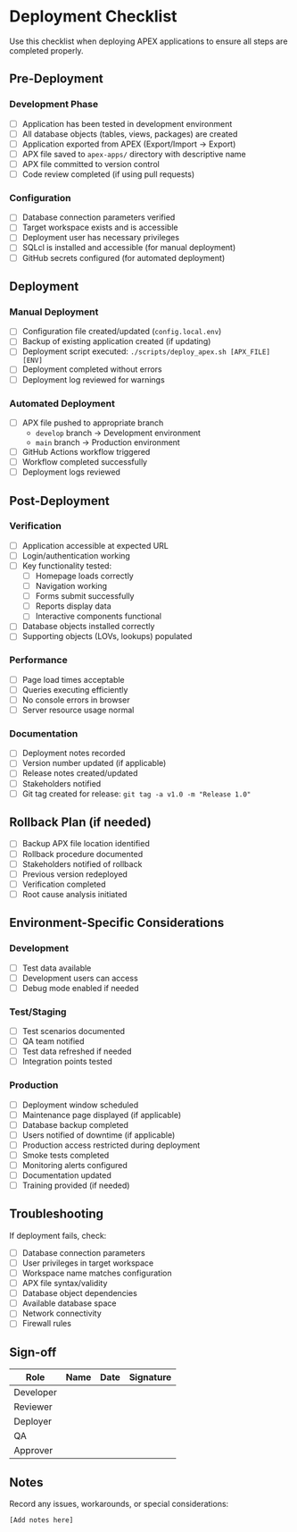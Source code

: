 # Deployment Checklist

Use this checklist when deploying APEX applications to ensure all steps are completed properly.

## Pre-Deployment

### Development Phase
- [ ] Application has been tested in development environment
- [ ] All database objects (tables, views, packages) are created
- [ ] Application exported from APEX (Export/Import → Export)
- [ ] APX file saved to `apex-apps/` directory with descriptive name
- [ ] APX file committed to version control
- [ ] Code review completed (if using pull requests)

### Configuration
- [ ] Database connection parameters verified
- [ ] Target workspace exists and is accessible
- [ ] Deployment user has necessary privileges
- [ ] SQLcl is installed and accessible (for manual deployment)
- [ ] GitHub secrets configured (for automated deployment)

## Deployment

### Manual Deployment
- [ ] Configuration file created/updated (`config.local.env`)
- [ ] Backup of existing application created (if updating)
- [ ] Deployment script executed: `./scripts/deploy_apex.sh [APX_FILE] [ENV]`
- [ ] Deployment completed without errors
- [ ] Deployment log reviewed for warnings

### Automated Deployment
- [ ] APX file pushed to appropriate branch
  - `develop` branch → Development environment
  - `main` branch → Production environment
- [ ] GitHub Actions workflow triggered
- [ ] Workflow completed successfully
- [ ] Deployment logs reviewed

## Post-Deployment

### Verification
- [ ] Application accessible at expected URL
- [ ] Login/authentication working
- [ ] Key functionality tested:
  - [ ] Homepage loads correctly
  - [ ] Navigation working
  - [ ] Forms submit successfully
  - [ ] Reports display data
  - [ ] Interactive components functional
- [ ] Database objects installed correctly
- [ ] Supporting objects (LOVs, lookups) populated

### Performance
- [ ] Page load times acceptable
- [ ] Queries executing efficiently
- [ ] No console errors in browser
- [ ] Server resource usage normal

### Documentation
- [ ] Deployment notes recorded
- [ ] Version number updated (if applicable)
- [ ] Release notes created/updated
- [ ] Stakeholders notified
- [ ] Git tag created for release: `git tag -a v1.0 -m "Release 1.0"`

## Rollback Plan (if needed)

- [ ] Backup APX file location identified
- [ ] Rollback procedure documented
- [ ] Stakeholders notified of rollback
- [ ] Previous version redeployed
- [ ] Verification completed
- [ ] Root cause analysis initiated

## Environment-Specific Considerations

### Development
- [ ] Test data available
- [ ] Development users can access
- [ ] Debug mode enabled if needed

### Test/Staging
- [ ] Test scenarios documented
- [ ] QA team notified
- [ ] Test data refreshed if needed
- [ ] Integration points tested

### Production
- [ ] Deployment window scheduled
- [ ] Maintenance page displayed (if applicable)
- [ ] Database backup completed
- [ ] Users notified of downtime (if applicable)
- [ ] Production access restricted during deployment
- [ ] Smoke tests completed
- [ ] Monitoring alerts configured
- [ ] Documentation updated
- [ ] Training provided (if needed)

## Troubleshooting

If deployment fails, check:
- [ ] Database connection parameters
- [ ] User privileges in target workspace
- [ ] Workspace name matches configuration
- [ ] APX file syntax/validity
- [ ] Database object dependencies
- [ ] Available database space
- [ ] Network connectivity
- [ ] Firewall rules

## Sign-off

| Role | Name | Date | Signature |
|------|------|------|-----------|
| Developer | | | |
| Reviewer | | | |
| Deployer | | | |
| QA | | | |
| Approver | | | |

## Notes

Record any issues, workarounds, or special considerations:

```
[Add notes here]
```

